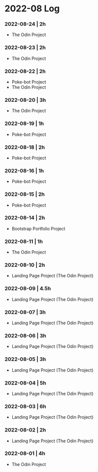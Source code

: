 # 2022-08 Log


### 2022-08-24 | 2h
- The Odin Project

### 2022-08-23 | 2h
- The Odin Project

### 2022-08-22 | 2h
- Poke-bot Project
- The Odin Project

### 2022-08-20 | 3h
- The Odin Project

### 2022-08-19 | 1h
- Poke-bot Project

### 2022-08-18 | 2h
- Poke-bot Project

### 2022-08-16 | 1h
- Poke-bot Project

### 2022-08-15 | 2h
- Poke-bot Project

### 2022-08-14 | 2h
- Bootstrap Portfolio Project

### 2022-08-11 | 1h
- The Odin Project

### 2022-08-10 | 2h
- Landing Page Project (The Odin Project)

### 2022-08-09 | 4.5h
- Landing Page Project (The Odin Project)

### 2022-08-07 | 3h
- Landing Page Project (The Odin Project)

### 2022-08-06 | 3h
- Landing Page Project (The Odin Project)

### 2022-08-05 | 3h
- Landing Page Project (The Odin Project)

### 2022-08-04 | 5h
- Landing Page Project (The Odin Project)

### 2022-08-03 | 6h
- Landing Page Project (The Odin Project)

### 2022-08-02 | 2h
- Landing Page Project (The Odin Project)

### 2022-08-01 | 4h
- The Odin Project
